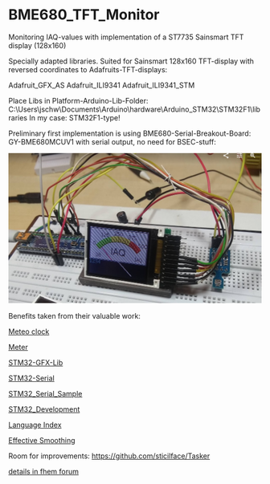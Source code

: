 # BME680_TFT_Monitor
Monitoring IAQ-values with implementation of a ST7735 Sainsmart TFT display (128x160)

Specially adapted libraries. Suited for Sainsmart 128x160 TFT-display with reversed coordinates to Adafruits-TFT-displays:

Adafruit_GFX_AS
Adafruit_ILI9341
Adafruit_ILI9341_STM

Place Libs in Platform-Arduino-Lib-Folder: C:\Users\jschw\Documents\Arduino\hardware\Arduino_STM32\STM32F1\libraries
In my case: STM32F1-type!

Preliminary first implementation is using BME680-Serial-Breakout-Board: GY-BME680MCUV1 with serial output,
no need for BSEC-stuff:

![Maple-TFT_2](https://raw.githubusercontent.com/juergs/BME680_TFT_Monitor/master/Maple-TFT_2.png)

Benefits taken from their valuable work:

[Meteo clock](https://create.arduino.cc/projecthub/edr1924/gorgy-meteo-clock-1bfc49)

[Meter](https://www.instructables.com/id/Arduino-sketch-for-a-retro-analogue-meter-graphic-/)

[STM32-GFX-Lib](https://github.com/victorpv/Arduino_STM32/tree/master/STM32F1/libraries)

[STM32-Serial](http://docs.leaflabs.com/static.leaflabs.com/pub/leaflabs/maple-docs/0.0.12/lang/api/serial.html)

[STM32_Serial_Sample](https://github.com/rogerclarkmelbourne/Arduino_STM32/blob/master/STM32F1/libraries/A_STM32_Examples/examples/General/BlinkNcount/BlinkNcount.ino)

[STM32_Development](http://www.farrellf.com/)

[Language Index](http://docs.leaflabs.com/static.leaflabs.com/pub/leaflabs/maple-docs/0.0.12/language-index.html)

[Effective Smoothing](https://www.norwegiancreations.com/2016/08/double-exponential-moving-average-filter-speeding-up-the-ema/)
 
Room for improvements:
https://github.com/sticilface/Tasker

[details in fhem forum](https://forum.fhem.de/index.php/topic,78619.435.html)
